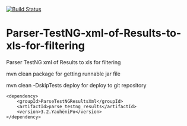 [![Build Status](https://dev.azure.com/YauheniPo/WebTestFramework/_apis/build/status/YauheniPo.Parser-TestNG-xml-of-Results-to-xls-for-filtering?branchName=master)](https://dev.azure.com/YauheniPo/WebTestFramework/_build/latest?definitionId=9&branchName=master)

# Parser-TestNG-xml-of-Results-to-xls-for-filtering
Parser TestNG xml of Results to xls for filtering

mvn clean package
    for getting runnable jar file

mvn clean -DskipTests deploy
    for deploy to git repository

```
<dependency>
    <groupId>ParseTestNGResultsXml</groupId>
    <artifactId>parse_testng_results</artifactId>
    <version>3.2.YauheniPo</version>
</dependency>
```
